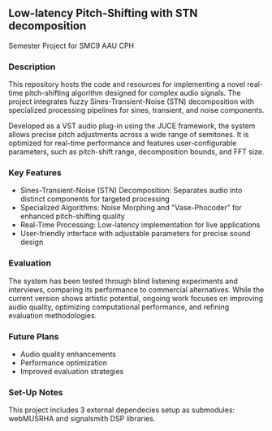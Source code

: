 ## Low-latency Pitch-Shifting with STN decomposition
Semester Project for SMC9 AAU CPH

### Description

This repository hosts the code and resources for implementing a novel real-time pitch-shifting algorithm designed for complex audio signals. The project integrates fuzzy Sines-Transient-Noise (STN) decomposition with specialized processing pipelines for sines, transient, and noise components.

Developed as a VST audio plug-in using the JUCE framework, the system allows precise pitch adjustments across a wide range of semitones. It is optimized for real-time performance and features user-configurable parameters, such as pitch-shift range, decomposition bounds, and FFT size.

### Key Features

- Sines-Transient-Noise (STN) Decomposition: Separates audio into distinct components for targeted processing
- Specialized Algorithms: Noise Morphing and "Vase-Phocoder" for enhanced pitch-shifting quality
- Real-Time Processing: Low-latency implementation for live applications
- User-friendly interface with adjustable parameters for precise sound design

### Evaluation

The system has been tested through blind listening experiments and interviews, comparing its performance to commercial alternatives. While the current version shows artistic potential, ongoing work focuses on improving audio quality, optimizing computational performance, and refining evaluation methodologies.

### Future Plans

- Audio quality enhancements
- Performance optimization
- Improved evaluation strategies

### Set-Up Notes

This project includes 3 external dependecies setup as submodules: webMUSRHA and signalsmith DSP libraries.
